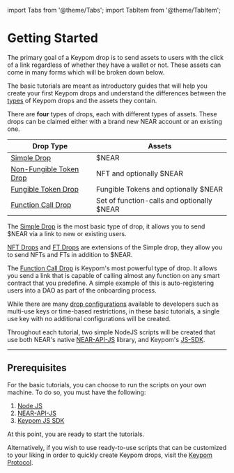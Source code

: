 import Tabs from '@theme/Tabs';
import TabItem from '@theme/TabItem'; 

# Getting Started
The primary goal of a Keypom drop is to send assets to users with the click of a link regardless of whether they have a wallet or not. These assets can come in many forms which will be broken down below.

The basic tutorials are meant as introductory guides that will help you create your first Keypom drops and understand the differences between the [types](/Concepts/KeypomProtocol/GithubReadme/TypesOfDrops/introduction.md) of Keypom drops and the assets they contain. 

There are **four** types of drops, each with different types of assets. These drops can be claimed either with a brand new NEAR account or an existing one.


| Drop Type                                                                                          | Assets                                     |
| -------------------------------------------------------------------------------------------------- | -------------------------------------------|
| [Simple Drop](../../Concepts/KeypomProtocol/GithubReadme/TypesOfDrops/simple-drops.md)             | $NEAR                                      |
| [Non-Fungible Token Drop](../../Concepts/KeypomProtocol/GithubReadme/TypesOfDrops/nft-drops.md)    | NFT and optionally $NEAR                   |
| [Fungible Token Drop](../../Concepts/KeypomProtocol/GithubReadme/TypesOfDrops/ft-drops.md)         | Fungible Tokens and optionally $NEAR       |
| [Function Call Drop](../../Concepts/KeypomProtocol/GithubReadme/TypesOfDrops/fc-drops.md)          | Set of function-calls and optionally $NEAR |


The [Simple Drop](../../Concepts/KeypomProtocol/GithubReadme/TypesOfDrops/simple-drops.md) is the most basic type of drop, it allows you to send $NEAR via a link to new or existing users. 

[NFT Drops](../../Concepts/KeypomProtocol/GithubReadme/TypesOfDrops/nft-drops.md) and [FT Drops](../../Concepts/KeypomProtocol/GithubReadme/TypesOfDrops/ft-drops.md) are extensions of the Simple drop, they allow you to send NFTs and FTs in addition to $NEAR. 

The [Function Call Drop](../../Concepts/KeypomProtocol/GithubReadme/TypesOfDrops/fc-drops.md) is Keypom's most powerful type of drop. It allows you send a link that is capable of calling almost any function on any smart contract that you predefine. A simple example of this is auto-registering users into a DAO as part of the onboarding process.

While there are many [drop configurations](../../Concepts/KeypomProtocol/GithubReadme/TypesOfDrops/customization-homepage.md) available to developers such as multi-use keys or time-based restrictions, in these basic tutorials, a single use key with no additional configurations will be created.

Throughout each tutorial, two simple NodeJS scripts will be created that use both NEAR's native [NEAR-API-JS](https://docs.near.org/tools/near-api-js/reference) library, and Keypom's [JS-SDK](https://github.com/keypom/keypom-js).

---

## Prerequisites
For the basic tutorials, you can choose to run the scripts on your own machine. To do so, you must have the following:

1. [Node JS](https://docs.npmjs.com/downloading-and-installing-node-js-and-npm)  
2. [NEAR-API-JS](https://docs.near.org/tools/near-api-js/quick-reference#install)  
3. [Keypom JS SDK](https://github.com/keypom/keypom-js#installation)

At this point, you are ready to start the tutorials.

Alternatively, if you wish to use ready-to-use scripts that can be customized to your liking in order to quickly create Keypom drops, visit the [Keypom Protocol](https://github.com/keypom/keypom#deploy-scripts). 


